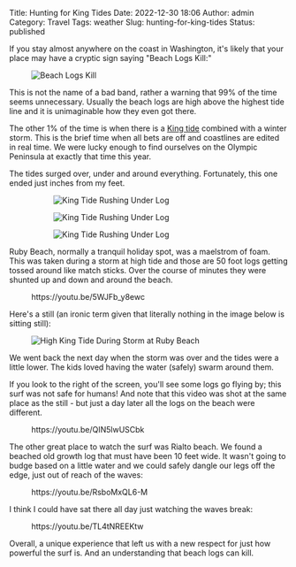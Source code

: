 Title: Hunting for King Tides
Date: 2022-12-30 18:06
Author: admin
Category: Travel
Tags: weather
Slug: hunting-for-king-tides
Status: published



If you stay almost anywhere on the coast in Washington, it's likely that your place may have a cryptic sign saying "Beach Logs Kill:"





<figure class=" size-large">
<img src="{static}/images/2022/12/beach-logs-kill-1024x768.jpeg" class="" alt="Beach Logs Kill" />
</figure>





This is not the name of a bad band, rather a warning that 99% of the time seems unnecessary. Usually the beach logs are high above the highest tide line and it is unimaginable how they even got there.





The other 1% of the time is when there is a [King tide](https://www.seattletimes.com/seattle-news/what-to-know-about-king-tides-in-puget-sound-and-why-they-happen/) combined with a winter storm. This is the brief time when all bets are off and coastlines are edited in real time. We were lucky enough to find ourselves on the Olympic Peninsula at exactly that time this year.





The tides surged over, under and around everything. Fortunately, this one ended just inches from my feet.





<figure class=" has-nested-images columns-default is-cropped">

</p>
<figure class=" size-large">
<img src="{static}/images/2022/12/king-tide-under-log-1-scaled.jpeg" class="" alt="King Tide Rushing Under Log" />
</figure>
<p></p>
<p></p>
<figure class=" size-large">
<img src="{static}/images/2022/12/king-tide-under-log-2-scaled.jpeg" class="" alt="King Tide Rushing Under Log" />
</figure>
<p></p>
<p></p>
<figure class=" size-large">
<img src="{static}/images/2022/12/king-tide-under-log-3-scaled.jpeg" class="" alt="King Tide Rushing Under Log" />
</figure>
<p></p>
</figure>





Ruby Beach, normally a tranquil holiday spot, was a maelstrom of foam. This was taken during a storm at high tide and those are 50 foot logs getting tossed around like match sticks. Over the course of minutes they were shunted up and down and around the beach.





<figure class=" is-type-video is-provider-youtube  wp-embed-aspect-16-9 wp-has-aspect-ratio">
<div class="">
https://youtu.be/5WJFb_y8ewc
</div>
</figure>





Here's a still (an ironic term given that literally nothing in the image below is sitting still):





<figure class=" size-large">
<img src="{static}/images/2022/12/Ruby-beach-surf-1024x768.jpeg" class="" alt="High King Tide During Storm at Ruby Beach" />
</figure>





We went back the next day when the storm was over and the tides were a little lower. The kids loved having the water (safely) swarm around them.





If you look to the right of the screen, you'll see some logs go flying by; this surf was not safe for humans! And note that this video was shot at the same place as the still - but just a day later all the logs on the beach were different.





<figure class=" is-type-video is-provider-youtube  wp-embed-aspect-16-9 wp-has-aspect-ratio">
<div class="">
https://youtu.be/QIN5lwUSCbk
</div>
</figure>





The other great place to watch the surf was Rialto beach. We found a beached old growth log that must have been 10 feet wide. It wasn't going to budge based on a little water and we could safely dangle our legs off the edge, just out of reach of the waves:





<figure class=" is-type-video is-provider-youtube  wp-embed-aspect-16-9 wp-has-aspect-ratio">
<div class="">
https://youtu.be/RsboMxQL6-M
</div>
</figure>





I think I could have sat there all day just watching the waves break:





<figure class=" is-type-video is-provider-youtube  wp-embed-aspect-16-9 wp-has-aspect-ratio">
<div class="">
https://youtu.be/TL4tNREEKtw
</div>
</figure>





Overall, a unique experience that left us with a new respect for just how powerful the surf is. And an understanding that beach logs can kill.


